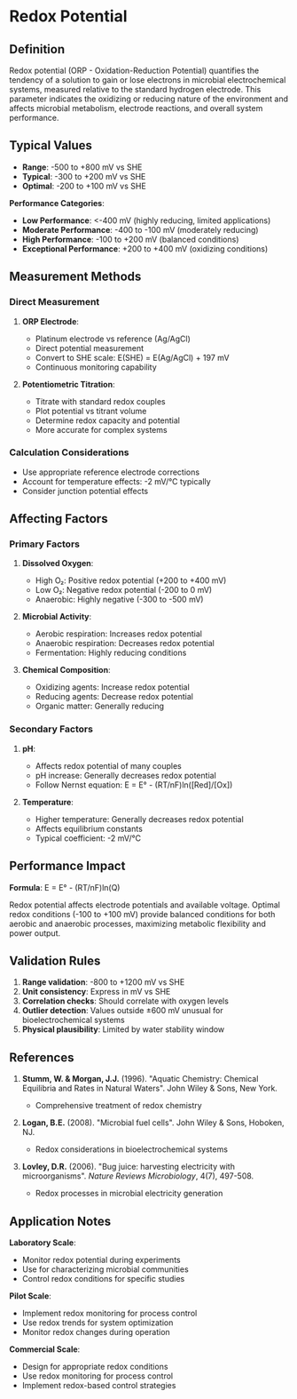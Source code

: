 <!--
Parameter ID: redox_potential
Category: electrical
Generated: 2025-01-16T11:32:00.000Z
-->

# Redox Potential

## Definition

Redox potential (ORP - Oxidation-Reduction Potential) quantifies the tendency of
a solution to gain or lose electrons in microbial electrochemical systems,
measured relative to the standard hydrogen electrode. This parameter indicates
the oxidizing or reducing nature of the environment and affects microbial
metabolism, electrode reactions, and overall system performance.

## Typical Values

- **Range**: -500 to +800 mV vs SHE
- **Typical**: -300 to +200 mV vs SHE
- **Optimal**: -200 to +100 mV vs SHE

**Performance Categories**:

- **Low Performance**: <-400 mV (highly reducing, limited applications)
- **Moderate Performance**: -400 to -100 mV (moderately reducing)
- **High Performance**: -100 to +200 mV (balanced conditions)
- **Exceptional Performance**: +200 to +400 mV (oxidizing conditions)

## Measurement Methods

### Direct Measurement

1. **ORP Electrode**:

   - Platinum electrode vs reference (Ag/AgCl)
   - Direct potential measurement
   - Convert to SHE scale: E(SHE) = E(Ag/AgCl) + 197 mV
   - Continuous monitoring capability

2. **Potentiometric Titration**:
   - Titrate with standard redox couples
   - Plot potential vs titrant volume
   - Determine redox capacity and potential
   - More accurate for complex systems

### Calculation Considerations

- Use appropriate reference electrode corrections
- Account for temperature effects: -2 mV/°C typically
- Consider junction potential effects

## Affecting Factors

### Primary Factors

1. **Dissolved Oxygen**:

   - High O₂: Positive redox potential (+200 to +400 mV)
   - Low O₂: Negative redox potential (-200 to 0 mV)
   - Anaerobic: Highly negative (-300 to -500 mV)

2. **Microbial Activity**:

   - Aerobic respiration: Increases redox potential
   - Anaerobic respiration: Decreases redox potential
   - Fermentation: Highly reducing conditions

3. **Chemical Composition**:
   - Oxidizing agents: Increase redox potential
   - Reducing agents: Decrease redox potential
   - Organic matter: Generally reducing

### Secondary Factors

1. **pH**:

   - Affects redox potential of many couples
   - pH increase: Generally decreases redox potential
   - Follow Nernst equation: E = E° - (RT/nF)ln([Red]/[Ox])

2. **Temperature**:
   - Higher temperature: Generally decreases redox potential
   - Affects equilibrium constants
   - Typical coefficient: -2 mV/°C

## Performance Impact

**Formula**: E = E° - (RT/nF)ln(Q)

Redox potential affects electrode potentials and available voltage. Optimal
redox conditions (-100 to +100 mV) provide balanced conditions for both aerobic
and anaerobic processes, maximizing metabolic flexibility and power output.

## Validation Rules

1. **Range validation**: -800 to +1200 mV vs SHE
2. **Unit consistency**: Express in mV vs SHE
3. **Correlation checks**: Should correlate with oxygen levels
4. **Outlier detection**: Values outside ±600 mV unusual for bioelectrochemical
   systems
5. **Physical plausibility**: Limited by water stability window

## References

1. **Stumm, W. & Morgan, J.J.** (1996). "Aquatic Chemistry: Chemical Equilibria
   and Rates in Natural Waters". John Wiley & Sons, New York.

   - Comprehensive treatment of redox chemistry

2. **Logan, B.E.** (2008). "Microbial fuel cells". John Wiley & Sons, Hoboken,
   NJ.

   - Redox considerations in bioelectrochemical systems

3. **Lovley, D.R.** (2006). "Bug juice: harvesting electricity with
   microorganisms". _Nature Reviews Microbiology_, 4(7), 497-508.
   - Redox processes in microbial electricity generation

## Application Notes

**Laboratory Scale**:

- Monitor redox potential during experiments
- Use for characterizing microbial communities
- Control redox conditions for specific studies

**Pilot Scale**:

- Implement redox monitoring for process control
- Use redox trends for system optimization
- Monitor redox changes during operation

**Commercial Scale**:

- Design for appropriate redox conditions
- Use redox monitoring for process control
- Implement redox-based control strategies
